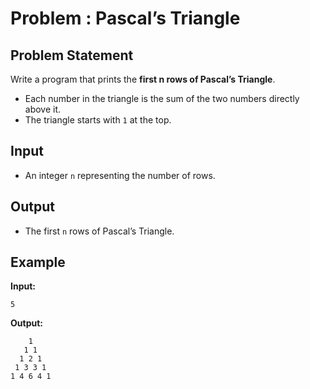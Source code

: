 # Problem : Pascal’s Triangle

## Problem Statement
Write a program that prints the **first n rows of Pascal’s Triangle**.  

- Each number in the triangle is the sum of the two numbers directly above it.  
- The triangle starts with `1` at the top.

## Input
- An integer `n` representing the number of rows.

## Output
- The first `n` rows of Pascal’s Triangle.

## Example

**Input:**

`5`

**Output:**

```
    1
   1 1
  1 2 1
 1 3 3 1
1 4 6 4 1
```
